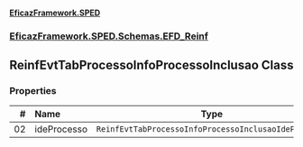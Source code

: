 #### [EficazFramework.SPED](EficazFrameworkSPED.md 'EficazFramework SPED')
### [EficazFramework.SPED.Schemas.EFD_Reinf](EficazFramework.SPED.Schemas.EFD_Reinf.md 'EficazFramework.SPED.Schemas.EFD_Reinf')

## ReinfEvtTabProcessoInfoProcessoInclusao Class
### Properties

| # | Name | Type | |
| ---: | :--- | :---: | :--- |
| 02 | ideProcesso | `ReinfEvtTabProcessoInfoProcessoInclusaoIdeProcesso` |  |
